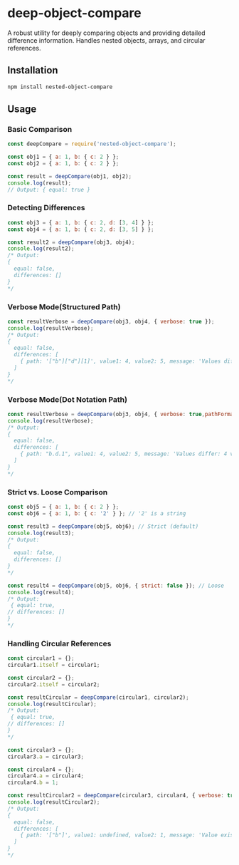 # deep-object-compare  

A robust utility for deeply comparing objects and providing detailed difference information. Handles nested objects, arrays, and circular references.

## Installation  

```bash
npm install nested-object-compare
```

## Usage  

### **Basic Comparison**  

```javascript
const deepCompare = require('nested-object-compare');

const obj1 = { a: 1, b: { c: 2 } };
const obj2 = { a: 1, b: { c: 2 } };

const result = deepCompare(obj1, obj2);
console.log(result);
// Output: { equal: true }
```

### **Detecting Differences**  

```javascript
const obj3 = { a: 1, b: { c: 2, d: [3, 4] } };
const obj4 = { a: 1, b: { c: 2, d: [3, 5] } };

const result2 = deepCompare(obj3, obj4);
console.log(result2);
/* Output:
{
  equal: false,
  differences: []
}
*/
```


### **Verbose Mode(Structured Path)**  

```javascript
const resultVerbose = deepCompare(obj3, obj4, { verbose: true });
console.log(resultVerbose);
/* Output:
{
  equal: false,
  differences: [
    { path: '["b"]["d"][1]', value1: 4, value2: 5, message: 'Values differ: 4 vs 5' }
  ]
}
*/
```

### **Verbose Mode(Dot Notation Path)**  

```javascript
const resultVerbose = deepCompare(obj3, obj4, { verbose: true,pathFormat: "dot" });
console.log(resultVerbose);
/* Output:
{
  equal: false,
  differences: [
    { path: "b.d.1", value1: 4, value2: 5, message: 'Values differ: 4 vs 5' }
  ]
}
*/
```

### **Strict vs. Loose Comparison**  

```javascript
const obj5 = { a: 1, b: { c: 2 } };
const obj6 = { a: 1, b: { c: '2' } }; // '2' is a string

const result3 = deepCompare(obj5, obj6); // Strict (default)
console.log(result3);
/* Output:
{
  equal: false,
  differences: []
}
*/

const result4 = deepCompare(obj5, obj6, { strict: false }); // Loose
console.log(result4);
/* Output:
 { equal: true,
// differences: []
}
*/
```

### **Handling Circular References**  

```javascript
const circular1 = {};
circular1.itself = circular1;

const circular2 = {};
circular2.itself = circular2;

const resultCircular = deepCompare(circular1, circular2);
console.log(resultCircular);
/* Output:
 { equal: true,
// differences: []
}
*/
```

```javascript
const circular3 = {};
circular3.a = circular3;

const circular4 = {};
circular4.a = circular4;
circular4.b = 1;

const resultCircular2 = deepCompare(circular3, circular4, { verbose: true });
console.log(resultCircular2);
/* Output:
{
  equal: false,
  differences: [
    { path: '["b"]', value1: undefined, value2: 1, message: 'Value exists in one object only' }
  ]
}
*/
```

